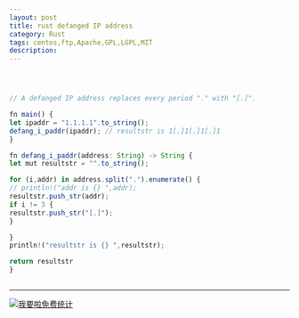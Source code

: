 ```yaml
---
layout: post
title: rust defanged IP address
category: Rust
tags: centos,ftp,Apache,GPL,LGPL,MIT
description: 
---
```



```javascript



// A defanged IP address replaces every period "." with "[.]".

fn main() {
let ipaddr = "1.1.1.1".to_string();
defang_i_paddr(ipaddr); // resultstr is 1[.]1[.]1[.]1
}

fn defang_i_paddr(address: String) -> String {
let mut resultstr = "".to_string();

for (i,addr) in address.split(".").enumerate() {
// println!("addr is {} ",addr);
resultstr.push_str(addr);
if i != 3 {
resultstr.push_str("[.]");
}

}
println!("resultstr is {} ",resultstr);

return resultstr
}



```

---


<script language="javascript" type="text/javascript" src="//js.users.51.la/19176892.js"></script>
<noscript><a href="//www.51.la/?19176892" target="_blank"><img alt="&#x6211;&#x8981;&#x5566;&#x514D;&#x8D39;&#x7EDF;&#x8BA1;" src="//img.users.51.la/19176892.asp" style="border:none" /></a></noscript>

